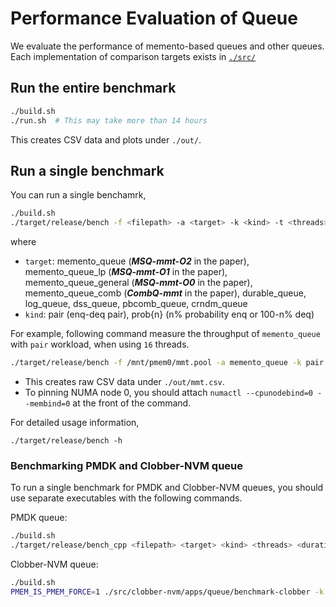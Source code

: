 # Performance Evaluation of Queue

We evaluate the performance of memento-based queues and other queues. Each implementation of comparison targets exists in [`./src/`](./src)

## Run the entire benchmark

```bash
./build.sh
./run.sh  # This may take more than 14 hours
```

This creates CSV data and plots under `./out/`.

## Run a single benchmark

You can run a single benchamrk,

```bash
./build.sh
./target/release/bench -f <filepath> -a <target> -k <kind> -t <threads> -i <init_nodes> -o <output>
```

where
- `target`: memento_queue (***MSQ-mmt-O2*** in the paper), memento_queue_lp (***MSQ-mmt-O1*** in the paper), memento_queue_general (***MSQ-mmt-O0*** in the paper), memento_queue_comb (***CombQ-mmt*** in the paper), durable_queue, log_queue, dss_queue, pbcomb_queue, crndm_queue
- `kind`: pair (enq-deq pair), prob{n} (n% probability enq or 100-n% deq)

For example, following command measure the throughput of `memento_queue` with `pair` workload, when using `16` threads.

```bash
./target/release/bench -f /mnt/pmem0/mmt.pool -a memento_queue -k pair -t 16 -i 0 -o ./out/mmt.csv
```

- This creates raw CSV data under `./out/mmt.csv`.
- To pinning NUMA node 0, you should attach `numactl --cpunodebind=0 --membind=0` at the front of the command.


For detailed usage information,

```
./target/release/bench -h
```

### Benchmarking PMDK and Clobber-NVM queue

To run a single benchmark for PMDK and Clobber-NVM queues, you should use separate executables with the following commands.

PMDK queue:

```bash
./build.sh
./target/release/bench_cpp <filepath> <target> <kind> <threads> <duration> <init_nodes> <output> # <target> should be "pmdk_queue"
```

Clobber-NVM queue:

```bash
./build.sh
PMEM_IS_PMEM_FORCE=1 ./src/clobber-nvm/apps/queue/benchmark-clobber -k <kind> -t <threads> -d 8 -s <duration> -i <init_nodes> -o <output>
```


